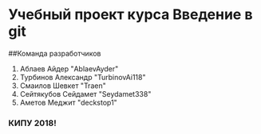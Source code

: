 # Учебный проект курса Введение в git

##Команда разработчиков
1. Аблаев Айдер "AblaevAyder"
2. Турбинов Александр "TurbinovAi118"
3. Смаилов Шевкет "Traen"
4. Cейтякубов Сейдамет "Seydamet338"
5. Аметов Меджит "deckstop1"
### КИПУ 2018!
